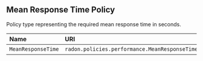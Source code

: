## Mean Response Time Policy

Policy type representing the required mean response time in seconds.

| Name | URI | Version | Derived From |
|:---- |:--- |:------- |:------------ |
| `MeanResponseTime` | `radon.policies.performance.MeanResponseTime` | 1.0.0 | `radon.policies.Performance` |
